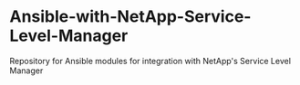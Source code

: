 # Ansible-with-NetApp-Service-Level-Manager
Repository for Ansible modules for integration with NetApp's Service Level Manager
